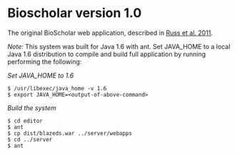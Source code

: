 # Bioscholar version 1.0
The original BioScholar web application, described in 
[Russ et al. 2011](http://www.biomedcentral.com/1471-2105/12/351).

_Note:_ This system was built for Java 1.6 with ant. Set JAVA_HOME to a local Java 1.6 distribution to compile and build full application by running performing the following:

*Set JAVA_HOME to 1.6*
```
$ /usr/libexec/java_home -v 1.6
$ export JAVA_HOME=<output-of-above-command>
```
*Build the system*
```
$ cd editor
$ ant
$ cp dist/blazeds.war ../server/webapps
$ cd ../server
$ ant 
```
